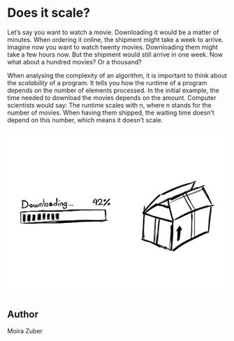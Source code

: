 <!-- BEGIN TITLE -->
# Does it scale?
<!-- END TITLE -->

<!-- BEGIN BODY -->
Let’s say you want to watch a movie. Downloading it would be a matter of minutes. When ordering it online, the shipment might take a week to arrive. Imagine now you want to watch twenty movies. Downloading them might take a few hours now. But the shipment would still arrive in one week. Now what about a hundred movies? Or a thousand?

When analysing the complexity of an algorithm, it is important to think about the *scalability* of a program. It tells you how the runtime of a program depends on the number of elements processed. In the initial example, the time needed to download the movies depends on the amount. Computer scientists would say: The runtime scales with n, where n stands for the number of movies. When having them shipped, the waiting time doesn’t depend on this number, which means it doesn't scale.
<!-- END BODY -->


![Big O Notation](../images/image-030-big-o-notation.jpg)



## Author
<!-- BEGIN AUTHOR -->
Moira Zuber
<!-- END AUTHOR -->

